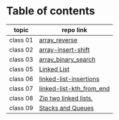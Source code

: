 # Table of contents
 | topic    | repo link                                                                                                                   |
|----------|-----------------------------------------------------------------------------------------------------------------------------|
| class 01 | [array_reverse](https://github.com/Yousef-010/data-structures-and-algorithms/blob/main/array-reverse/README.md)             |
 | class 02 | [array-insert-shift](https://github.com/Yousef-010/data-structures-and-algorithms/blob/main/array_insert_shift/README.md)   |
 | class 03 | [array_binary_search](https://github.com/Yousef-010/data-structures-and-algorithms/blob/main/array_binary_search/README.md) |
 | class 05 | [Linked List](https://github.com/Yousef-010/data-structures-and-algorithms/blob/main/linked_list/README.md)                 |
 | class 06 | [linked-list-insertions](https://github.com/Yousef-010/data-structures-and-algorithms/blob/main/linked_list/README.md)      |
 | class 07 | [linked-list-kth_from_end](https://github.com/Yousef-010/data-structures-and-algorithms/blob/main/linked_list/README.md)          |
 | class 08 | [Zip two linked lists.](https://github.com/Yousef-010/data-structures-and-algorithms/blob/main/challengs/linkedList_zip/README.md)|
 | class 09 | [Stacks and Queues](https://github.com/Yousef-010/data-structures-and-algorithms/blob/main/stack_and_queue/README.md)|
